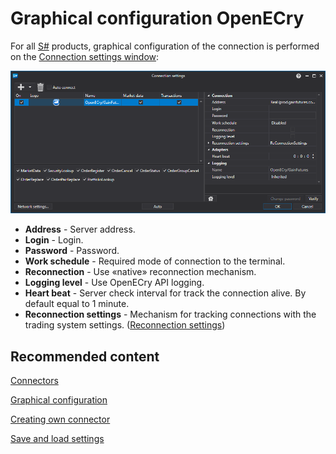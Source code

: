 # Graphical configuration OpenECry

For all [S\#](StockSharpAbout.md) products, graphical configuration of the connection is performed on the [Connection settings window](API_UI_ConnectorWindow.md):

![API GUI Settings OpenECry GainFutures](../images/API_GUI_Settings_OpenECry_GainFutures.png)

- **Address** \- Server address.
- **Login** \- Login.
- **Password** \- Password.
- **Work schedule** \- Required mode of connection to the terminal.
- **Reconnection** \- Use «native» reconnection mechanism.
- **Logging level** \- Use OpenECry API logging.
- **Heart beat** \- Server check interval for track the connection alive. By default equal to 1 minute.
- **Reconnection settings** \- Mechanism for tracking connections with the trading system settings. ([Reconnection settings](Reconnect.md))

## Recommended content

[Connectors](API_Connectors.md)

[Graphical configuration](API_ConnectorsUIConfiguration.md)

[Creating own connector](ConnectorCreating.md)

[Save and load settings](API_Connectors_SaveConnectorSettings.md)

